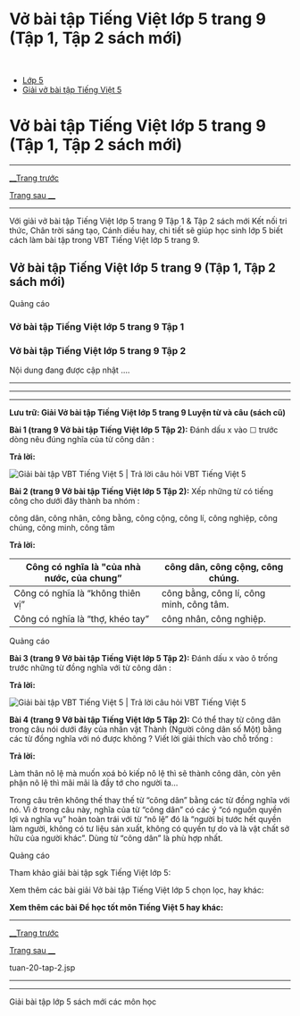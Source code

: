 # Vở bài tập Tiếng Việt lớp 5 trang 9 (Tập 1, Tập 2 sách mới)

﻿

  * [Lớp 5](https://vietjack.com/series/lop-5.jsp)
  * [Giải vở bài tập Tiếng Việt 5](https://vietjack.com/giai-vo-bai-tap-tieng-viet-5/index.jsp)



# Vở bài tập Tiếng Việt lớp 5 trang 9 (Tập 1, Tập 2 sách mới)

* * *

[__Trang trước](https://vietjack.com/giai-vo-bai-tap-tieng-viet-5/tuan-20-tap-2.jsp)

[Trang sau __](https://vietjack.com/giai-vo-bai-tap-tieng-viet-5/tuan-20-tap-2.jsp)

* * *

Với giải vở bài tập Tiếng Việt lớp 5 trang 9 Tập 1 & Tập 2 sách mới Kết nối tri thức, Chân trời sáng tạo, Cánh diều hay, chi tiết sẽ giúp học sinh lớp 5 biết cách làm bài tập trong VBT Tiếng Việt lớp 5 trang 9.

## Vở bài tập Tiếng Việt lớp 5 trang 9 (Tập 1, Tập 2 sách mới)

Quảng cáo

### Vở bài tập Tiếng Việt lớp 5 trang 9 Tập 1

### Vở bài tập Tiếng Việt lớp 5 trang 9 Tập 2

Nội dung đang được cập nhật ....

* * *

* * *

* * *

**Lưu trữ: Giải Vở bài tập Tiếng Việt lớp 5 trang 9 Luyện từ và câu (sách cũ)**

**Bài 1 (trang 9 Vở bài tập Tiếng Việt lớp 5 Tập 2):** Đánh dấu x vào ☐ trước dòng nêu đúng nghĩa của từ công dân :

**Trả lời:**

![Giải bài tập VBT Tiếng Việt 5 | Trả lời câu hỏi VBT Tiếng Việt 5](https://vietjack.com/giai-vo-bai-tap-tieng-viet-5/images/luyen-tu-va-cau-tuan-20-trang-9-tap-2.PNG)

**Bài 2 (trang 9 Vở bài tập Tiếng Việt lớp 5 Tập 2):** Xếp những từ có tiếng công cho dưới đây thành ba nhóm :

công dân, công nhân, công bằng, công cộng, công lí, công nghiệp, công chúng, công minh, công tâm

**Trả lời:**

Công có nghĩa là "của nhà nước, của chung” | công dân, công cộng, công chúng.  
---|---  
Công có nghĩa là “không thiên vị” | công bằng, công lí, công minh, công tâm.   
Công có nghĩa là “thợ, khéo tay” | công nhân, công nghiệp.  
  
Quảng cáo

**Bài 3 (trang 9 Vở bài tập Tiếng Việt lớp 5 Tập 2):** Đánh dấu x vào ô trống trước những từ đồng nghĩa với từ công dân :

**Trả lời:**

![Giải bài tập VBT Tiếng Việt 5 | Trả lời câu hỏi VBT Tiếng Việt 5](https://vietjack.com/giai-vo-bai-tap-tieng-viet-5/images/luyen-tu-va-cau-tuan-20-trang-9-tap-2-1.PNG)

**Bài 4 (trang 9 Vở bài tập Tiếng Việt lớp 5 Tập 2):** Có thể thay từ công dân trong câu nói dưới đây của nhân vật Thành (Người công dân số Một) bằng các từ đồng nghĩa với nó được không ? Viết lời giải thích vào chỗ trống :

**Trả lời:**

Làm thân nô lệ mà muốn xoá bỏ kiếp nô lệ thì sẽ thành công dân, còn yên phận nô lệ thì mãi mãi là đầy tớ cho người ta… 

Trong câu trên không thế thay thế từ “công dân” bằng các từ đồng nghĩa với nó. Vì ở trong câu này, nghĩa của từ “công dân” có các ý “có nguồn quyền lợi và nghĩa vụ” hoàn toàn trái với từ “nô lệ” đó là “người bị tước hết quyền làm người, không có tư liệu sản xuất, không có quyền tự do và là vật chất sở hữu của người khác”. Dùng từ “công dân” là phù hợp nhất. 

Quảng cáo

Tham khảo giải bài tập sgk Tiếng Việt lớp 5:

Xem thêm các bài giải Vở bài tập Tiếng Việt lớp 5 chọn lọc, hay khác:

**Xem thêm các bài Để học tốt môn Tiếng Việt 5 hay khác:**

* * *

[__Trang trước](https://vietjack.com/giai-vo-bai-tap-tieng-viet-5/tuan-20-tap-2.jsp)

[Trang sau __](https://vietjack.com/giai-vo-bai-tap-tieng-viet-5/tuan-20-tap-2.jsp)

tuan-20-tap-2.jsp

* * *

* * *

Giải bài tập lớp 5 sách mới các môn học
